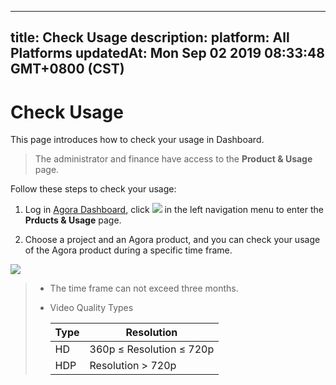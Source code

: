 
---
title: Check Usage
description: 
platform: All Platforms
updatedAt: Mon Sep 02 2019 08:33:48 GMT+0800 (CST)
---
# Check Usage
This page introduces how to check your usage in Dashboard.

> The administrator and finance have access to the **Product & Usage** page.

Follow these steps to check your usage:

1. Log in [Agora Dashboard](https://dashboard.agora.io/), click ![](https://web-cdn.agora.io/docs-files/1551250582235) in the left navigation menu to enter the **Prducts & Usage** page.

2. Choose a project and an Agora product, and you can check your usage of the Agora product during a specific time frame.

![](https://web-cdn.agora.io/docs-files/1567413138490)

>- The time frame can not exceed three months.
>
>- Video Quality Types
>	
>	| Type | Resolution               |
>	| ---- | ------------------------ |
>	| HD   | 360p ≤ Resolution ≤ 720p |
>	| HDP  | Resolution > 720p        |
